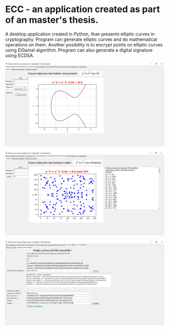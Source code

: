 # ECC - an application created as part of an master's thesis.

A desktop application created in Python, than presents elliptic curves in cryptography.
Program can generate elliptic curves and do mathematical operations on them. 
Another posibility is to encrypt points on elliptic curves using ElGamal algorithm. Program can also generate a digital signature using ECDSA.

![Preview](https://github.com/budzynskikarol/ECC/blob/master/Images/ECC_1.PNG)

![Preview](https://github.com/budzynskikarol/ECC/blob/master/Images/ECC_4.PNG)

![Preview](https://github.com/budzynskikarol/ECC/blob/master/Images/ECC_8.PNG)
